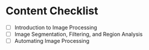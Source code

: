 # Content Checklist
- [ ] Introduction to Image Processing
- [ ] Image Segmentation, Filtering, and Region Analysis
- [ ] Automating Image Processing
